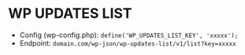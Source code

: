 # WP UPDATES LIST

* Config (wp-config.php): `define('WP_UPDATES_LIST_KEY', 'xxxxx');`
* Endpoint: `domain.com/wp-json/wp-updates-list/v1/list?key=xxxxx`